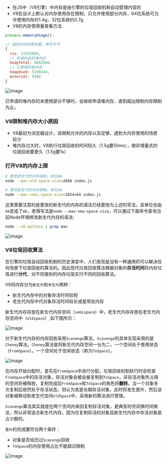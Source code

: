 - 在JS中（V8引擎）中内存是由引擎的垃圾回收机制自动管理内容的
- V8在设计上默认对内存使用存在限制，只允许使用部分内存，64位系统可允许使用内存约1.4g，32位系统约0.7g
- V8的内存使用量查看方法

```js
process.memoryUsage();

// 返回内存的使用量，单位字节
{
  rss: 22953984,
  // 申请的总的堆内存
  heapTotal: 9682944,
  // 已使用的堆内存
  heapUsed: 5290344,
  external: 9388
}
```

![image](https://note.youdao.com/yws/res/21712/B1E9948264AA417F8AD55CB4AB12009B)

已申请的堆内存的未使用部分不够时，会继续申请堆内存，直到超出限制内存限制为止。

### V8限制堆内存大小原因

- V8最初为浏览器设计，该限制允许的内存以及足够，遇到大内存使用的场景较少
- 堆内存过大时，V8执行垃圾回收的时间较久（1.5g要50ms），做非增量式的垃圾回收要更久（1.5g要1s）

### 打开V8的内存上限

```bash
# 更改老生代的内存限制，单位mb
node --max-old-space-size=2048 index.js

# 更改新生代的内存限制，单位mb
node --max-semi-space-size=1024=64 index.js
```

这里需要注意的是更改的新生代的内存的语法已经更改为上述的写法，且单位也由`kb`变成了`mb`，老得写法是`node --max-new-space-size`，可以通过下面命令查询当前Node环境修改新生代内存的语法:

```bash
node --v8-options | grep max
```

![image](https://note.youdao.com/yws/res/21728/25D7430997C5465BBAB4F6DAB365AFE0)

### V8垃圾回收算法

在引擎的垃圾自动回收机制的历史演变中，人们发现是没有一种通用的可以解决任何场景下垃圾回收的算法的。因此现代垃圾回收算法根据对象的**存活时间**将内存垃圾进行**分代**，对不同类别的内存垃圾实行不同的回收算法。

V8将内存分为`新生代`和`老生代`两种：

- 新生代内存中的对象存活时间较短
- 老生代内存中代对象存活时间较长或是常驻内存

新生代内存存放在新生代内存空间（`semispace`）中，老生代内存存放在老生代内存空间中（`oldspace`）,如下图所示：

![image](https://note.youdao.com/yws/res/21750/D7D58CC2530E4E6CAA4672C9E7EFF4A2)

对于新生代内存的内存回收采用`Scavenge`算法，`Scavenge`的具体实现采用的是`Cheney`算法。`Cheney`算法是将新生代内存空间一分为二，一个空间处于使用状态（`FromSpace`），一个空间处于空闲状态（称为`ToSpace`）。

![image](https://note.youdao.com/yws/res/21767/8940B3F2742F4A22A7B1190112EE6448)

在内存开始分配时，首先在`FromSpace`中进行分配，垃圾回收机制执行时会检查`FromSpace`中的存活对象，存活对象会被会被复制到`ToSpace`，非存活对象所占用的空间将被释放，复制完成后`FromSpace`和`ToSpace`的角色将**翻转**。当一个对象多次复制后依然处于存活状态，则认为其是长期存活对象，此时将发生晋升，然后该对象被移动到老生代空间`oldSpace`中，采用新的算法进行管理。

`Scavenge`算法其实就是在两个空间内来回复制存活对象，是典型的空间换时间做法，所以非常适合新生代内存，因为仅复制存活的对象且新生代内存中存活对象是占少数的。

`晋升`的完成要符合两个条件：

- 对象是否经历过`Scavenge`回收
- `ToSpace`的内存使用占比不能超过限制

![image](https://note.youdao.com/yws/res/21793/079D1E421C7F4B46805C26A85999AFCF)

